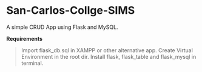 # San-Carlos-Collge-SIMS
A simple CRUD App using Flask and MySQL.

**Requirements**
>Import flask_db.sql in XAMPP or other alternative app.
>Create Virtual Environment in the root dir.
>Install flask, flask_table and flask_mysql in terminal.
